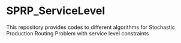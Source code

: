 # SPRP_ServiceLevel
This repository provides codes to different algorithms for Stochastic Production Routing Problem with service level constraints
